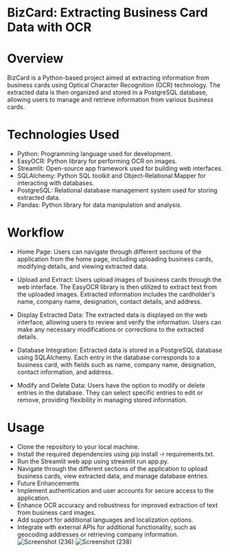 # BizCard: Extracting Business Card Data with OCR
# Overview
BizCard is a Python-based project aimed at extracting information from business cards using Optical Character Recognition (OCR) technology. The extracted data is then organized and stored in a PostgreSQL database, allowing users to manage and retrieve information from various business cards.

# Technologies Used
- Python: Programming language used for development.
- EasyOCR: Python library for performing OCR on images.
- Streamlit: Open-source app framework used for building web interfaces.
- SQLAlchemy: Python SQL toolkit and Object-Relational Mapper for interacting with databases.
- PostgreSQL: Relational database management system used for storing extracted data.
- Pandas: Python library for data manipulation and analysis.

# Workflow
- Home Page: Users can navigate through different sections of the application from the home page, including uploading business cards, modifying details, and viewing extracted data.

- Upload and Extract: Users upload images of business cards through the web interface. The EasyOCR library is then utilized to extract text from the uploaded images. Extracted information includes the cardholder's name, company name, designation, contact details, and address.

- Display Extracted Data: The extracted data is displayed on the web interface, allowing users to review and verify the information. Users can make any necessary modifications or corrections to the extracted details.

- Database Integration: Extracted data is stored in a PostgreSQL database using SQLAlchemy. Each entry in the database corresponds to a business card, with fields such as name, company name, designation, contact information, and address.

- Modify and Delete Data: Users have the option to modify or delete entries in the database. They can select specific entries to edit or remove, providing flexibility in managing stored information.

# Usage
- Clone the repository to your local machine.
- Install the required dependencies using pip install -r requirements.txt.
- Run the Streamlit web app using streamlit run app.py.
- Navigate through the different sections of the application to upload business cards, view extracted data, and manage database entries.
- Future Enhancements
- Implement authentication and user accounts for secure access to the application.
- Enhance OCR accuracy and robustness for improved extraction of text from business card images.
- Add support for additional languages and localization options.
- Integrate with external APIs for additional functionality, such as geocoding addresses or retrieving company information.
![Screenshot (236)](https://github.com/Lavan1999/Project-3__BizCardDataExtracting/assets/152668558/d8324fbd-32d0-40f4-9393-b845480cbf23)
![Screenshot (238)](https://github.com/Lavan1999/Project-3__BizCardDataExtracting/assets/152668558/c09c0eb8-c30f-4537-945f-bc0b752f5fc2)
